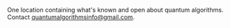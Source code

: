 One location containing what's known and open about quantum algorithms.  Contact quantumalgorithmsinfo@gmail.com.
